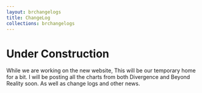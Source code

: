 ```yaml
---
layout: brchangelogs
title: ChangeLog
collections: brchangelogs
---
```


# Under Construction

While we are working on the new website, This will be our temporary home for a bit. I will be posting all the charts from both Divergence and Beyond Reality soon. As well as change logs and other news.

